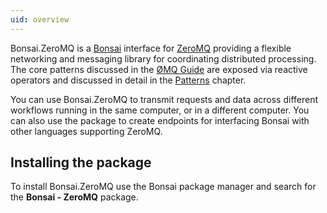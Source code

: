 ```yaml
---
uid: overview
---
```


Bonsai.ZeroMQ is a [Bonsai](https://bonsai-rx.org/) interface for [ZeroMQ](https://zeromq.org/) providing a flexible networking and messaging library for coordinating distributed processing. The core patterns discussed in the [ØMQ Guide](https://zguide.zeromq.org/) are exposed via reactive operators and discussed in detail in the [Patterns](patterns.md) chapter.

You can use Bonsai.ZeroMQ to transmit requests and data across different workflows running in the same computer, or in a different computer. You can also use the package to create endpoints for interfacing Bonsai with other languages supporting ZeroMQ.

## Installing the package

To install Bonsai.ZeroMQ use the Bonsai package manager and search for the **Bonsai - ZeroMQ** package.